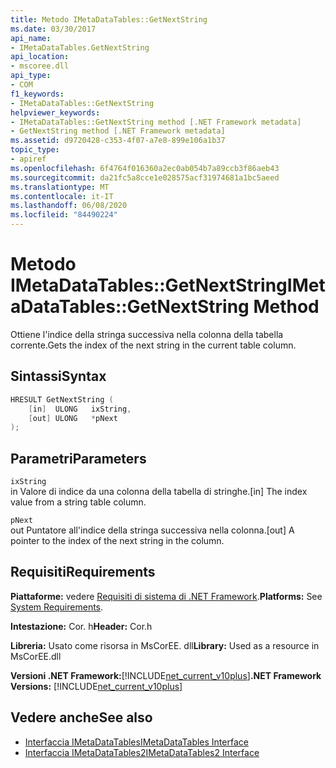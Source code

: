 ```yaml
---
title: Metodo IMetaDataTables::GetNextString
ms.date: 03/30/2017
api_name:
- IMetaDataTables.GetNextString
api_location:
- mscoree.dll
api_type:
- COM
f1_keywords:
- IMetaDataTables::GetNextString
helpviewer_keywords:
- IMetaDataTables::GetNextString method [.NET Framework metadata]
- GetNextString method [.NET Framework metadata]
ms.assetid: d9720428-c353-4f07-a7e8-899e106a1b37
topic_type:
- apiref
ms.openlocfilehash: 6f4764f016360a2ec0ab054b7a89ccb3f86aeb43
ms.sourcegitcommit: da21fc5a8cce1e028575acf31974681a1bc5aeed
ms.translationtype: MT
ms.contentlocale: it-IT
ms.lasthandoff: 06/08/2020
ms.locfileid: "84490224"
---
```

# <a name="imetadatatablesgetnextstring-method"></a><span data-ttu-id="476bf-102">Metodo IMetaDataTables::GetNextString</span><span class="sxs-lookup"><span data-stu-id="476bf-102">IMetaDataTables::GetNextString Method</span></span>
<span data-ttu-id="476bf-103">Ottiene l'indice della stringa successiva nella colonna della tabella corrente.</span><span class="sxs-lookup"><span data-stu-id="476bf-103">Gets the index of the next string in the current table column.</span></span>  
  
## <a name="syntax"></a><span data-ttu-id="476bf-104">Sintassi</span><span class="sxs-lookup"><span data-stu-id="476bf-104">Syntax</span></span>  
  
```cpp  
HRESULT GetNextString (
    [in]  ULONG   ixString,  
    [out] ULONG   *pNext  
);  
```  
  
## <a name="parameters"></a><span data-ttu-id="476bf-105">Parametri</span><span class="sxs-lookup"><span data-stu-id="476bf-105">Parameters</span></span>  
 `ixString`  
 <span data-ttu-id="476bf-106">in Valore di indice da una colonna della tabella di stringhe.</span><span class="sxs-lookup"><span data-stu-id="476bf-106">[in] The index value from a string table column.</span></span>  
  
 `pNext`  
 <span data-ttu-id="476bf-107">out Puntatore all'indice della stringa successiva nella colonna.</span><span class="sxs-lookup"><span data-stu-id="476bf-107">[out] A pointer to the index of the next string in the column.</span></span>  
  
## <a name="requirements"></a><span data-ttu-id="476bf-108">Requisiti</span><span class="sxs-lookup"><span data-stu-id="476bf-108">Requirements</span></span>  
 <span data-ttu-id="476bf-109">**Piattaforme:** vedere [Requisiti di sistema di .NET Framework](../../get-started/system-requirements.md).</span><span class="sxs-lookup"><span data-stu-id="476bf-109">**Platforms:** See [System Requirements](../../get-started/system-requirements.md).</span></span>  
  
 <span data-ttu-id="476bf-110">**Intestazione:** Cor. h</span><span class="sxs-lookup"><span data-stu-id="476bf-110">**Header:** Cor.h</span></span>  
  
 <span data-ttu-id="476bf-111">**Libreria:** Usato come risorsa in MsCorEE. dll</span><span class="sxs-lookup"><span data-stu-id="476bf-111">**Library:** Used as a resource in MsCorEE.dll</span></span>  
  
 <span data-ttu-id="476bf-112">**Versioni .NET Framework:**[!INCLUDE[net_current_v10plus](../../../../includes/net-current-v10plus-md.md)]</span><span class="sxs-lookup"><span data-stu-id="476bf-112">**.NET Framework Versions:** [!INCLUDE[net_current_v10plus](../../../../includes/net-current-v10plus-md.md)]</span></span>  
  
## <a name="see-also"></a><span data-ttu-id="476bf-113">Vedere anche</span><span class="sxs-lookup"><span data-stu-id="476bf-113">See also</span></span>

- [<span data-ttu-id="476bf-114">Interfaccia IMetaDataTables</span><span class="sxs-lookup"><span data-stu-id="476bf-114">IMetaDataTables Interface</span></span>](imetadatatables-interface.md)
- [<span data-ttu-id="476bf-115">Interfaccia IMetaDataTables2</span><span class="sxs-lookup"><span data-stu-id="476bf-115">IMetaDataTables2 Interface</span></span>](imetadatatables2-interface.md)
